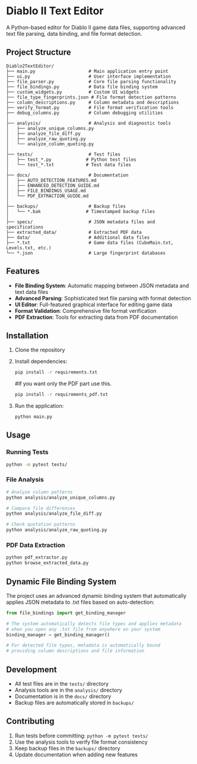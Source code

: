# Diablo II Text Editor

A Python-based editor for Diablo II game data files, supporting advanced text file parsing, data binding, and file format detection.

## Project Structure

```
Diablo2TextEditor/
├── main.py                    # Main application entry point
├── ui.py                      # User interface implementation
├── file_parser.py             # Core file parsing functionality
├── file_bindings.py           # Data file binding system
├── custom_widgets.py          # Custom UI widgets
├── file_type_fingerprints.json # File format detection patterns
├── column_descriptions.py     # Column metadata and descriptions
├── verify_format.py           # File format verification tools
├── debug_columns.py           # Column debugging utilities
│
├── analysis/                  # Analysis and diagnostic tools
│   ├── analyze_unique_columns.py
│   ├── analyze_file_diff.py
│   ├── analyze_raw_quoting.py
│   └── analyze_column_quoting.py
│
├── tests/                     # Test files
│   ├── test_*.py             # Python test files
│   └── test_*.txt            # Test data files
│
├── docs/                      # Documentation
│   ├── AUTO_DETECTION_FEATURES.md
│   ├── ENHANCED_DETECTION_GUIDE.md
│   ├── FILE_BINDINGS_USAGE.md
│   └── PDF_EXTRACTION_GUIDE.md
│
├── backups/                   # Backup files
│   └── *.bak                 # Timestamped backup files
│
├── specs/                     # JSON metadata files and specifications  
├── extracted_data/            # Extracted PDF data
├── data/                      # Additional data files
├── *.txt                      # Game data files (CubeMain.txt, Levels.txt, etc.)
└── *.json                     # Large fingerprint databases
```
## Features

- **File Binding System**: Automatic mapping between JSON metadata and text data files
- **Advanced Parsing**: Sophisticated text file parsing with format detection
- **UI Editor**: Full-featured graphical interface for editing game data
- **Format Validation**: Comprehensive file format verification
- **PDF Extraction**: Tools for extracting data from PDF documentation

## Installation

1. Clone the repository
2. Install dependencies:
   ```bash
   pip install -r requirements.txt
   ```
   #If you want only the PDF part use this.
   ```bash
   pip install -r requirements_pdf.txt
   ```

3. Run the application:
   ```bash
   python main.py
   ```

## Usage

### Running Tests
```bash
python -m pytest tests/
```

### File Analysis
```bash
# Analyze column patterns
python analysis/analyze_unique_columns.py

# Compare file differences  
python analysis/analyze_file_diff.py

# Check quotation patterns
python analysis/analyze_raw_quoting.py
```

### PDF Data Extraction
```bash
python pdf_extractor.py
python browse_extracted_data.py
```

## Dynamic File Binding System

The project uses an advanced dynamic binding system that automatically applies JSON metadata to .txt files based on auto-detection:

```python
from file_bindings import get_binding_manager

# The system automatically detects file types and applies metadata
# when you open any .txt file from anywhere on your system
binding_manager = get_binding_manager()

# For detected file types, metadata is automatically bound
# providing column descriptions and file information
```

## Development

- All test files are in the `tests/` directory
- Analysis tools are in the `analysis/` directory  
- Documentation is in the `docs/` directory
- Backup files are automatically stored in `backups/`

## Contributing

1. Run tests before committing: `python -m pytest tests/`
2. Use the analysis tools to verify file format consistency
3. Keep backup files in the `backups/` directory
4. Update documentation when adding new features 
